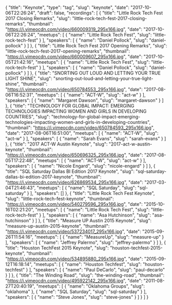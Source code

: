 {
  "title": "Keynote",
  "type": "tag",
  "slug": "keynote",
  "date": "2017-10-06T22:26:24",
  "draft": false,
  "recordings": [
    {
      "title": "Little Rock Tech Fest 2017 Closing Remarks",
      "slug": "little-rock-tech-fest-2017-closing-remarks",
      "thumbnail": "https://i.vimeocdn.com/video/660009319_295x166.jpg",
      "date": "2017-10-06T22:26:24",
      "meetups": [
        {
          "name": "Little Rock Tech Fest",
          "slug": "little-rock-tech-fest"
        }
      ],
      "speakers": [
        {
          "name": "Daniel Pollock",
          "slug": "daniel-pollock"
        }
      ]
    },
    {
      "title": "Little Rock Tech Fest 2017 Opening Remarks",
      "slug": "little-rock-tech-fest-2017-opening-remarks",
      "thumbnail": "https://i.vimeocdn.com/video/660009607_295x166.jpg",
      "date": "2017-10-05T21:42:16",
      "meetups": [
        {
          "name": "Little Rock Tech Fest",
          "slug": "little-rock-tech-fest"
        }
      ],
      "speakers": [
        {
          "name": "Daniel Pollock",
          "slug": "daniel-pollock"
        }
      ]
    },
    {
      "title": "SNORTING OUT LOUD AND LETTING YOUR TRUE LIGHT SHINE",
      "slug": "snorting-out-loud-and-letting-your-true-light-shine",
      "thumbnail": "https://i.vimeocdn.com/video/650784553_295x166.jpg",
      "date": "2017-08-06T16:52:31",
      "meetups": [
        {
          "name": "ACT-W",
          "slug": "act-w"
        }
      ],
      "speakers": [
        {
          "name": "Margaret Dawson",
          "slug": "margaret-dawson"
        }
      ]
    },
    {
      "title": "TECHNOLOGY FOR GLOBAL IMPACT: EMERGING TECHNOLOGIES IMPACTING WOMEN AND GIRLS IN DEVELOPING COUNTRIES",
      "slug": "technology-for-global-impact-emerging-technologies-impacting-women-and-girls-in-developing-countries",
      "thumbnail": "https://i.vimeocdn.com/video/650784593_295x166.jpg",
      "date": "2017-08-06T16:51:00",
      "meetups": [
        {
          "name": "ACT-W",
          "slug": "act-w"
        }
      ],
      "speakers": [
        {
          "name": "Sarah Evans",
          "slug": "sarah-evans"
        }
      ]
    },
    {
      "title": "2017 ACT-W Austin Keynote",
      "slug": "2017-act-w-austin-keynote",
      "thumbnail": "https://i.vimeocdn.com/video/650696325_295x166.jpg",
      "date": "2017-08-05T17:22:48",
      "meetups": [
        {
          "name": "ACT-W",
          "slug": "act-w"
        }
      ],
      "speakers": [
        {
          "name": "Nicole Engard",
          "slug": "nicole-engard"
        }
      ]
    },
    {
      "title": "SQL Saturday Dallas BI Edition 2017 Keynote",
      "slug": "sql-saturday-dallas-bi-edition-2017-keynote",
      "thumbnail": "https://i.vimeocdn.com/video/626869534_295x166.jpg",
      "date": "2017-03-04T21:46:43",
      "meetups": [
        {
          "name": "SQL Saturday",
          "slug": "sql-saturday"
        }
      ],
      "speakers": []
    },
    {
      "title": "Little Rock Tech Fest Keynote",
      "slug": "little-rock-tech-fest-keynote",
      "thumbnail": "https://i.vimeocdn.com/video/540279596_295x166.jpg",
      "date": "2015-10-16T02:21:20",
      "meetups": [
        {
          "name": "Little Rock Tech Fest",
          "slug": "little-rock-tech-fest"
        }
      ],
      "speakers": [
        {
          "name": "Asa Hutchinson",
          "slug": "asa-hutchinson"
        }
      ]
    },
    {
      "title": "Measure UP Austin 2015 Keynote",
      "slug": "measure-up-austin-2015-keynote",
      "thumbnail": "https://i.vimeocdn.com/video/537234017_295x166.jpg",
      "date": "2015-09-26T11:54:16",
      "meetups": [
        {
          "name": "MeasureUp",
          "slug": "measure-up"
        }
      ],
      "speakers": [
        {
          "name": "Jeffrey Palermo",
          "slug": "jeffrey-palermo"
        }
      ]
    },
    {
      "title": "Houston TechFest 2015 Keynote",
      "slug": "houston-techfest-2015-keynote",
      "thumbnail": "https://i.vimeocdn.com/video/534895880_295x166.jpg",
      "date": "2015-09-12T16:18:14",
      "meetups": [
        {
          "name": "Houston Techfest",
          "slug": "houston-techfest"
        }
      ],
      "speakers": [
        {
          "name": "Paul DeCarlo",
          "slug": "paul-decarlo"
        }
      ]
    },
    {
      "title": "The Winding Road",
      "slug": "the-winding-road",
      "thumbnail": "https://i.vimeocdn.com/video/495922142_295x166.jpg",
      "date": "2011-08-27T20:40:19",
      "meetups": [
        {
          "name": "Oklahoma Groups",
          "slug": "oklahoma"
        },
        {
          "name": "SQL Saturday",
          "slug": "sql-saturday"
        }
      ],
      "speakers": [
        {
          "name": "Steve Jones",
          "slug": "steve-jones"
        }
      ]
    }
  ]
}